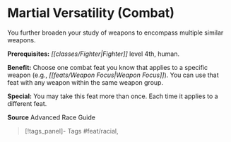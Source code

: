 ﻿---
cssclass: [feats]

---
# Martial Versatility (Combat)

You further broaden your study of weapons to encompass multiple similar weapons.

**Prerequisites:** _[[classes/Fighter|Fighter]]_ level 4th, human.

**Benefit:** Choose one combat feat you know that applies to a specific weapon (e.g., _[[feats/Weapon Focus|Weapon Focus]]_). You can use that feat with any weapon within the same weapon group.

**Special:** You may take this feat more than once. Each time it applies to a different feat.

**Source** Advanced Race Guide
>[!tags_panel]- Tags
> #feat/racial, 